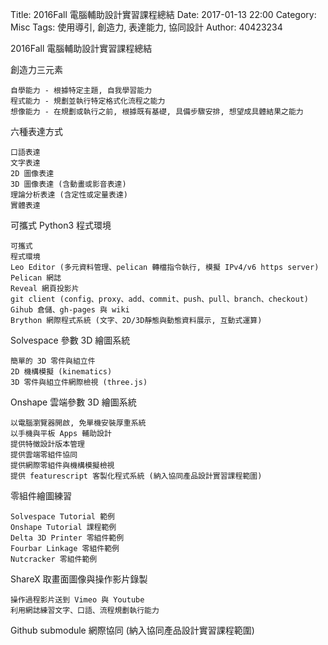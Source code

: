 Title: 2016Fall 電腦輔助設計實習課程總結
Date: 2017-01-13 22:00
Category: Misc
Tags: 使用導引, 創造力, 表達能力, 協同設計
Author: 40423234

<p>2016Fall 電腦輔助設計實習課程總結<p>

<!-- PELICAN_END_SUMMARY -->




創造力三元素

    自學能力 - 根據特定主題, 自我學習能力
    程式能力 - 規劃並執行特定格式化流程之能力
    想像能力 - 在規劃或執行之前, 根據既有基礎, 具備步驟安排, 想望成具體結果之能力

六種表達方式

    口語表達
    文字表達
    2D 圖像表達
    3D 圖像表達 (含動畫或影音表達)
    理論分析表達 (含定性或定量表達)
    實體表達

可攜式 Python3 程式環境

    可攜式
    程式環境
    Leo Editor (多元資料管理、pelican 轉檔指令執行, 模擬 IPv4/v6 https server)
    Pelican 網誌
    Reveal 網頁投影片
    git client (config、proxy、add、commit、push、pull、branch、checkout)
    Gihub 倉儲、gh-pages 與 wiki
    Brython 網際程式系統 (文字、2D/3D靜態與動態資料展示, 互動式運算)

Solvespace 參數 3D 繪圖系統

    簡單的 3D 零件與組立件
    2D 機構模擬 (kinematics)
    3D 零件與組立件網際檢視 (three.js)

Onshape 雲端參數 3D 繪圖系統

    以電腦瀏覽器開啟, 免單機安裝厚重系統
    以手機與平板 Apps 輔助設計
    提供特徵設計版本管理
    提供雲端零組件協同
    提供網際零組件與機構模擬檢視
    提供 featurescript 客製化程式系統 (納入協同產品設計實習課程範圍)

零組件繪圖練習

    Solvespace Tutorial 範例
    Onshape Tutorial 課程範例
    Delta 3D Printer 零組件範例
    Fourbar Linkage 零組件範例
    Nutcracker 零組件範例

ShareX 取畫面圖像與操作影片錄製

    操作過程影片送到 Vimeo 與 Youtube
    利用網誌練習文字、口語、流程規劃執行能力

Github submodule 網際協同 (納入協同產品設計實習課程範圍)





